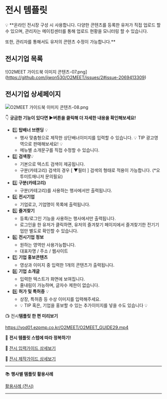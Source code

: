 # 전시 템플릿

<aside>
💡 **온라인 전시장 구성 시 사용합니다. 
다양한 콘텐츠를 등록한 유저가 직접 업로드 할 수 있으며, 관리자는 메이킹센터를 통해 업로드 현황을 모니터링 할 수 있습니다.

또한, 관리자를 통해서도 유저의 콘텐츠 수정이 가능합니다.**

</aside>

## 전시기업 목록

![O2MEET 가이드북 이미지 콘텐츠-07.png] (https://github.com/jiwon530/O2MEET/issues/2#issue-2069413309)

## 전시기업 상세페이지

![O2MEET 가이드북 이미지 콘텐츠-08.png](https://s3-us-west-2.amazonaws.com/secure.notion-static.com/aa059a74-5006-46e2-b39c-e8dec8b1a339/O2MEET_%EA%B0%80%EC%9D%B4%EB%93%9C%EB%B6%81_%EC%9D%B4%EB%AF%B8%EC%A7%80_%EC%BD%98%ED%85%90%EC%B8%A0-08.png)

👇 **궁금한 기능이 있다면 ▶버튼을 클릭해 더 자세한 내용을 확인해보세요!**

- 1️⃣ **탑배너 브랜딩** 💡
    - 행사 맞춤형으로 제작한 상단배너이미지를 입력할 수 있습니다.
    💡 TIP 광고영역으로 판매해보세요! 💡
    - 메뉴별 소개문구를 직접 수정할 수 있습니다.
- 2️⃣ **검색창**💡
    - 기본으로 텍스트 검색이 제공됩니다.
    - 구분(카테고리) 검색의 경우 [ ▼필터 ] 검색의 형태로 적용이 가능합니다.
    (*오투미트매니저 문의필요)
- 3️⃣ **구분(카테고리)**
    - 구분(카테고리)를 사용하는 행사에서만 출력됩니다.
- 4️⃣ **전시기업**
    - 기업로고, 기업명이 목록에 출력됩니다.
- 5️⃣ **즐겨찾기**
    - 등록/로그인 기능을 사용하는 행사에서만 출력됩니다.
    - 로그인을 한 유저가 클릭하면, 
    유저의 즐겨찾기 페이지에서 즐겨찾기한 전기기업만 별도로 확인할 수 있습니다.
- 6️⃣ **전시기업 정보**
    - 원하는 영역만 사용가능합니다.
    - 대표자명 / 주소 / 웹사이트
- 7️⃣ **기업 홍보콘텐츠**
    - 영상과 이미지 중 입력한 1개의 콘텐츠가 출력됩니다.
- 8️⃣ **기업 소개글**
    - 입력한 텍스트가 화면에 보여집니다.
    - 줄내림이 가능하며, 글자수 제한이 없습니다.
- 9️⃣ **허가 및 특허증** 💡
    - 상장, 특허증 등 수상 이미지를 입력해주세요.
    - 💡 TIP 혹은, 기업을 홍보할 수 있는 추가이미지를 넣을 수도 있습니다 💡

📺 전시**템플릿 한 편 미리보기**

https://vod01.ezpmp.co.kr/O2MEET/O2MEET_GUIDE29.mp4

👣 **전시 템플릿 스텝에 따라 정복하기!**

📘 [전시 입력가이드 상세보기](https://www.notion.so/1-a4d54e004a3840ffba321e68f8716009?pvs=21)

📙 [전시 제작가이드 상세보기](https://www.notion.so/d71434bc612e4d83a009ea07af1e43e8?pvs=21)

---

📚 **행사별 템플릿 활용사례**  

[활용사례  (전시)](https://www.notion.so/49869aa973c94246b8f69935c4f43636?pvs=21)

---
